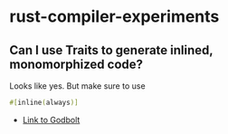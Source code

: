 # rust-compiler-experiments

## Can I use Traits to generate inlined, monomorphized code?

Looks like yes. But make sure to use 

```rust
#[inline(always)]
```
- [Link to Godbolt](https://rust.godbolt.org/#z:OYLghAFBqd5QCxAYwPYBMCmBRdBLAF1QCcAaPECAKxAEZSAbAQwDtRiBXAZwNK9Q7FkmEAHIApACYAzGDDiArACEAZpiYFBmCEy4BbAJSKAIuIAMAQXMWADhwBGAah6dkBRwDkNeAG6Zx0krW1nh6Ngye3n6O4gDsQZaOSTEyikp4LAwZ2kwMAO5MAJ5cRgqmicl2TiosjhlZLJgA%2BrkFxU3AmAQQBjHx1smDjhwsXExqfQkWQzOOunpyEFKSLKg2y44gWyApkj6ozAR4DP6SkkaBA7OD84vLq%2Btnm9u7%2B4fHp%2BcBU9dx5dPJP7BCpJKTSNL1bImK5JKqOGp1TLZDpdHqTGFDEZjCZxH7XZK3SDLZBZDbbHbLN7eE7LC54/FzfR3M4kvBkl6Ug7Uz50jGDIEgvr/DFwhGdbq9XF85JY8aYdGC66EpZnPDELrsravLlHGlnXmK2bK5ZqjVPcna956r6XQ2g2L/fkO4LOyzWOEEYhMQiOADiXQVANBqWUkMaOnyRRK0MFCLDzVaUZREsD11lOP6dqGxrOD01FLOVN1PO%2B0pmOZWa3zlu5tNLWYFQaFwKbYIhSMaMabcY7zXFaKlWfT8sHTaVTKJLNJ5o5hZ1HzrtrHRonKskrOrnKtJaXv1drf3GLFqMlmeXSWHqYZjIWk8kpoIm7n28X9PxFYfT728%2BtBvPzcFRsgMsOEXA4NxHAAFS9QgSHrCxQnCP0AxUEgoJgohiHRQ8QIceFaj0b0WAHM9Bi8I4/C2eMWkjdp%2Bz/MiohEEBqPo%2BDGIo5i2KXDFoO9TCqN7Gi2i4ZMenY5I%2BNg4hBIaPsTwkpIpIEkBuKmP5RAMRgxAUURSBYMQzD01AxAAJW4dx%2BEEYQUmkWg9IIQzNK0gBrEAFDMbTRAAFj0gzRCM0gTNEPSuBATzHICzTSDgWAkDQMIPjICgIASmwkpAFg8GABACAYQpSBUY4CEwYgwogewnNIewMiYYhCjEezSASvRMBYAgAHlMgaqLSCwQi2BOKr8HVNxfEwMLeswAAPTBkA4ErGr0jISoYKrPVCJytOYNgQE4HhGDwewwsgLS1iOVBRjEUKBCEERaG2nS/Kq4L9oIZBHCynK8sKRwIFwaTbPoRwAGFUESk4sLBB7HHMngHK21z3M8tafOe3rgtC8LSEioyDEe0RJHRwLMZxxHSD8Mq8EukBvKAA%3D)
